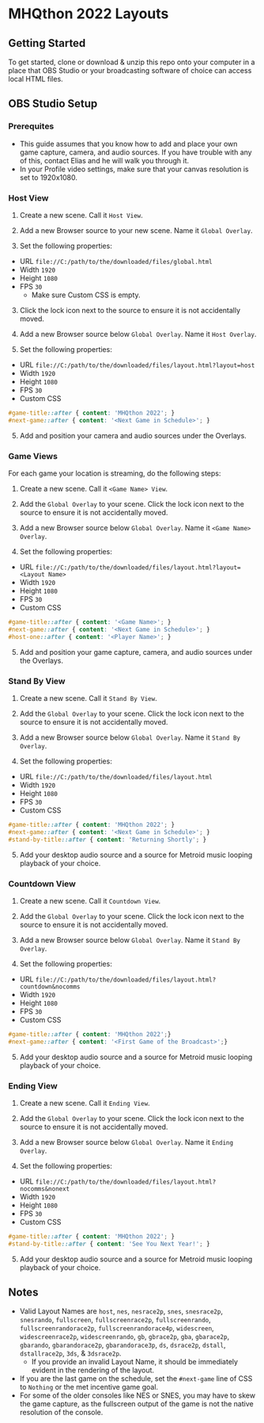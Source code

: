 # MHQthon 2022 Layouts

## Getting Started
To get started, clone or download & unzip this repo onto your computer in a place that OBS Studio or your broadcasting software of choice can access local HTML files.

## OBS Studio Setup
### Prerequites
* This guide assumes that you know how to add and place your own game capture, camera, and audio sources. If you have trouble with any of this, contact Elias and he will walk you through it.
* In your Profile video settings, make sure that your canvas resolution is set to 1920x1080.

### Host View
1) Create a new scene. Call it `Host View`.

2) Add a new Browser source to your new scene. Name it `Global Overlay`.

3) Set the following properties:
* URL `file://C:/path/to/the/downloaded/files/global.html`
* Width `1920`
* Height `1080`
* FPS `30`
  * Make sure Custom CSS is empty.

3) Click the lock icon next to the source to ensure it is not accidentally moved.

4) Add a new Browser source below `Global Overlay`. Name it `Host Overlay`.

3) Set the following properties:
* URL `file://C:/path/to/the/downloaded/files/layout.html?layout=host`
* Width `1920`
* Height `1080`
* FPS `30`
* Custom CSS
```css
#game-title::after { content: 'MHQthon 2022'; }
#next-game::after { content: '<Next Game in Schedule>'; }
  ```

5) Add and position your camera and audio sources under the Overlays.

### Game Views
For each game your location is streaming, do the following steps:
1) Create a new scene. Call it `<Game Name> View`.

2) Add the `Global Overlay` to your scene. Click the lock icon next to the source to ensure it is not accidentally moved.

3) Add a new Browser source below `Global Overlay`. Name it `<Game Name> Overlay`.

4) Set the following properties:
* URL `file://C:/path/to/the/downloaded/files/layout.html?layout=<Layout Name>`
* Width `1920`
* Height `1080`
* FPS `30`
* Custom CSS
```css
#game-title::after { content: '<Game Name>'; }
#next-game::after { content: '<Next Game in Schedule>'; }
#host-one::after { content: '<Player Name>'; }
  ```

5) Add and position your game capture, camera, and audio sources under the Overlays.

### Stand By View
1) Create a new scene. Call it `Stand By View`.

2) Add the `Global Overlay` to your scene. Click the lock icon next to the source to ensure it is not accidentally moved.

3) Add a new Browser source below `Global Overlay`. Name it `Stand By Overlay`.

4) Set the following properties:
* URL `file://C:/path/to/the/downloaded/files/layout.html`
* Width `1920`
* Height `1080`
* FPS `30`
* Custom CSS
```css
#game-title::after { content: 'MHQthon 2022'; }
#next-game::after { content: '<Next Game in Schedule>'; }
#stand-by-title::after { content: 'Returning Shortly'; }
  ```

5) Add your desktop audio source and a source for Metroid music looping playback of your choice.

### Countdown View
1) Create a new scene. Call it `Countdown View`.

2) Add the `Global Overlay` to your scene. Click the lock icon next to the source to ensure it is not accidentally moved.

3) Add a new Browser source below `Global Overlay`. Name it `Stand By Overlay`.

4) Set the following properties:
* URL `file://C:/path/to/the/downloaded/files/layout.html?countdown&nocomms`
* Width `1920`
* Height `1080`
* FPS `30`
* Custom CSS
```css
#game-title::after { content: 'MHQthon 2022';}
#next-game::after { content: '<First Game of the Broadcast>';}
  ```

5) Add your desktop audio source and a source for Metroid music looping playback of your choice.

### Ending View
1) Create a new scene. Call it `Ending View`.

2) Add the `Global Overlay` to your scene. Click the lock icon next to the source to ensure it is not accidentally moved.

3) Add a new Browser source below `Global Overlay`. Name it `Ending Overlay`.

4) Set the following properties:
* URL `file://C:/path/to/the/downloaded/files/layout.html?nocomms&nonext`
* Width `1920`
* Height `1080`
* FPS `30`
* Custom CSS
```css
#game-title::after { content: 'MHQthon 2022'; }
#stand-by-title::after { content: 'See You Next Year!'; }
  ```

5) Add your desktop audio source and a source for Metroid music looping playback of your choice.

## Notes

* Valid Layout Names are `host`, `nes`, `nesrace2p`, `snes`, `snesrace2p`, `snesrando`, `fullscreen`, `fullscreenrace2p`, `fullscreenrando`, `fullscreenrandorace2p`, `fullscreenrandorace4p`, `widescreen`, `widescreenrace2p`, `widescreenrando`, `gb`, `gbrace2p`, `gba`, `gbarace2p`, `gbarando`, `gbarandorace2p`, `gbarandorace3p`, `ds`, `dsrace2p`, `dstall`, `dstallrace2p`, `3ds`, & `3dsrace2p`.
  * If you provide an invalid Layout Name, it should be immediately evident in the rendering of the layout.
* If you are the last game on the schedule, set the `#next-game` line of CSS to `Nothing` or the met incentive game goal.
* For some of the older consoles like NES or SNES, you may have to skew the game capture, as the fullscreen output of the game is not the native resolution of the console.
